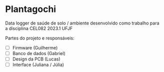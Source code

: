 # Plantagochi
Data logger de saúde de solo / ambiente desenvolvido como trabalho para a disciplina CEL082 2023.1 UFJF

Partes do projeto e responsáveis:

- [  ] Firmware (Guilherme)
- [  ] Banco de dados (Gabriel)
- [  ] Design da PCB (Lucas)
- [  ] Interface (Juliana / Júlia)
